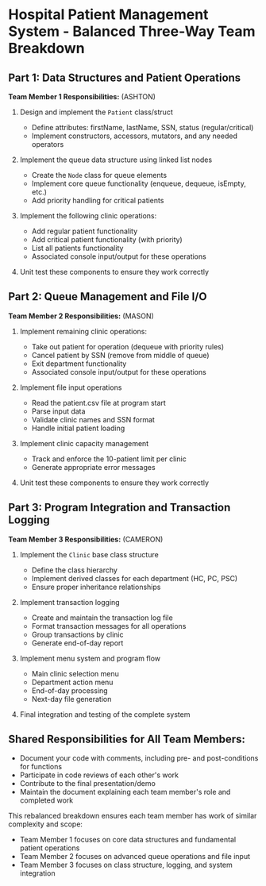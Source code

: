 # Hospital Patient Management System - Balanced Three-Way Team Breakdown


## Part 1: Data Structures and Patient Operations
**Team Member 1 Responsibilities:** (ASHTON)

1. Design and implement the `Patient` class/struct
   - Define attributes: firstName, lastName, SSN, status (regular/critical)
   - Implement constructors, accessors, mutators, and any needed operators

2. Implement the queue data structure using linked list nodes
   - Create the `Node` class for queue elements
   - Implement core queue functionality (enqueue, dequeue, isEmpty, etc.)
   - Add priority handling for critical patients

3. Implement the following clinic operations:
   - Add regular patient functionality
   - Add critical patient functionality (with priority)
   - List all patients functionality
   - Associated console input/output for these operations

4. Unit test these components to ensure they work correctly

## Part 2: Queue Management and File I/O
**Team Member 2 Responsibilities:** (MASON)

1. Implement remaining clinic operations:
   - Take out patient for operation (dequeue with priority rules)
   - Cancel patient by SSN (remove from middle of queue)
   - Exit department functionality
   - Associated console input/output for these operations

2. Implement file input operations
   - Read the patient.csv file at program start
   - Parse input data
   - Validate clinic names and SSN format
   - Handle initial patient loading

3. Implement clinic capacity management
   - Track and enforce the 10-patient limit per clinic
   - Generate appropriate error messages

4. Unit test these components to ensure they work correctly

## Part 3: Program Integration and Transaction Logging
**Team Member 3 Responsibilities:** (CAMERON)

1. Implement the `Clinic` base class structure
   - Define the class hierarchy
   - Implement derived classes for each department (HC, PC, PSC)
   - Ensure proper inheritance relationships

2. Implement transaction logging
   - Create and maintain the transaction log file
   - Format transaction messages for all operations
   - Group transactions by clinic
   - Generate end-of-day report

3. Implement menu system and program flow
   - Main clinic selection menu
   - Department action menu
   - End-of-day processing
   - Next-day file generation

4. Final integration and testing of the complete system

## Shared Responsibilities for All Team Members:
- Document your code with comments, including pre- and post-conditions for functions
- Participate in code reviews of each other's work
- Contribute to the final presentation/demo
- Maintain the document explaining each team member's role and completed work

This rebalanced breakdown ensures each team member has work of similar complexity and scope:

- Team Member 1 focuses on core data structures and fundamental patient operations
- Team Member 2 focuses on advanced queue operations and file input
- Team Member 3 focuses on class structure, logging, and system integration
